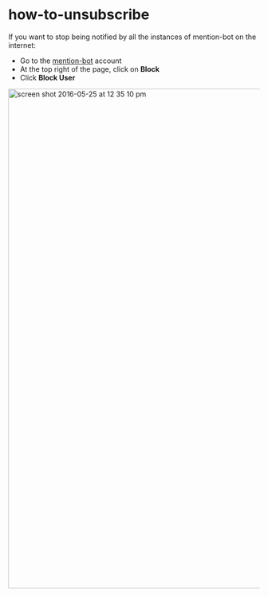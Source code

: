 # how-to-unsubscribe

If you want to stop being notified by all the instances of mention-bot on the internet:

* Go to the <a href="https://github.com/mention-bot">mention-bot</a> account
* At the top right of the page, click on <strong>Block</strong>
* Click <strong>Block User</strong>

<img width="1003" alt="screen shot 2016-05-25 at 12 35 10 pm" src="https://cloud.githubusercontent.com/assets/197597/15553726/4b446f5e-2275-11e6-9a31-8122335bfa53.png">

